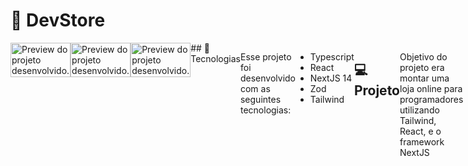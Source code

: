 <h1> 🛒 DevStore</h1>

<div style="display: flex; justify-content:">
  <img alt="Preview do projeto desenvolvido." style="object-fit: contain; " src="https://media.discordapp.net/attachments/929069726372597815/1186684833741684806/Tela_Produto.jpg?ex=6594255f&is=6581b05f&hm=4ac2ace3f754715f6c2342dc7c6391e24e7277d80a914206b3cc54993c5276e7&=&format=webp&width=773&height=468" width="100%">
  <img alt="Preview do projeto desenvolvido." style="object-fit: contain; " src="https://media.discordapp.net/attachments/929069726372597815/1186684833997541496/Tela_de_Busca.jpg?ex=6594255f&is=6581b05f&hm=86e44a49660f60cd967182755772d9855a992001e0a53c695203c3b573255f82&=&format=webp&width=783&height=465" width="100%">
  <img alt="Preview do projeto desenvolvido." style="object-fit: contain;" src="https://media.discordapp.net/attachments/929069726372597815/1186684834345652366/Tela_Inicial.jpg?ex=65942560&is=6581b060&hm=5bb240ade9f46cf53ba981b7267ccef281ac8702caea6aa3a02222614efc55bc&=&format=webp&width=776&height=470" width="100%">
<div style="display: flex; justify-content:">
## 🚀 Tecnologias

Esse projeto foi desenvolvido com as seguintes tecnologias:

- Typescript
- React
- NextJS 14
- Zod
- Tailwind


## 💻 Projeto
Objetivo do projeto era montar uma loja online para programadores utilizando Tailwind, React, e o framework NextJS
